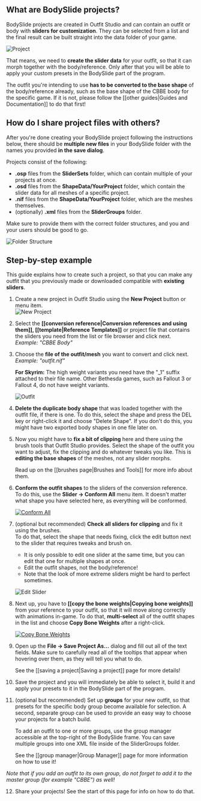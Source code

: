 ## What are BodySlide projects?
BodySlide projects are created in Outfit Studio and can contain an outfit or body with **sliders for customization**. They can be selected from a list and the final result can be built straight into the data folder of your game.

![Project](http://i.imgur.com/fW6FuGO.png)

That means, we need to **create the slider data** for your outfit, so that it can morph together with the body/reference. Only after that you will be able to apply your custom presets in the BodySlide part of the program.

The outfit you're intending to use **has to be converted to the base shape** of the body/reference already, such as the base shape of the CBBE body for the specific game. If it is not, please follow the [[other guides|Guides and Documentation]] to do that first!

## How do I share project files with others?
After you're done creating your BodySlide project following the instructions below, there should be **multiple new files** in your BodySlide folder with the names you provided **in the save dialog**.

Projects consist of the following:
* **.osp** files from the **SliderSets** folder, which can contain multiple of your projects at once.
* **.osd** files from the **ShapeData/YourProject** folder, which contain the slider data for all meshes of a specific project.
* **.nif** files from the **ShapeData/YourProject** folder, which are the meshes themselves.
* (optionally) **.xml** files from the **SliderGroups** folder.

Make sure to provide them with the correct folder structures, and you and your users should be good to go.

![Folder Structure](http://i.imgur.com/Wt0bif1.png)

## Step-by-step example
This guide explains how to create such a project, so that you can make any outfit that you previously made or downloaded compatible with **existing sliders**.

1. Create a new project in Outfit Studio using the **New Project** button or menu item.  
![New Project](http://i.imgur.com/KxNNU2K.png)

2. Select the **[[conversion reference|Conversion references and using them]], [[template|Reference Templates]]** or project file that contains the sliders you need from the list or file browser and click next.  
_Example: "CBBE Body"_

3. Choose the **file of the outfit/mesh** you want to convert and click next.  
_Example: "outfit.nif"_

    **For Skyrim:** The high weight variants you need have the "_1" suffix attached to their file name. Other Bethesda games, such as Fallout 3 or Fallout 4, do not have weight variants.

    ![Outfit](http://i.imgur.com/GC8l0Ar.png)

4. **Delete the duplicate body shape** that was loaded together with the outfit file, if there is one. To do this, select the shape and press the DEL key or right-click it and choose "Delete Shape". If you don't do this, you might have two exported body shapes in one file later on.

5. Now you might have to **fix a bit of clipping** here and there using the brush tools that Outfit Studio provides. Select the shape of the outfit you want to adjust, fix the clipping and do whatever tweaks you like. This is **editing the base shapes** of the meshes, not any slider morphs.

    Read up on the [[brushes page|Brushes and Tools]] for more info about them.

6. **Conform the outfit shapes** to the sliders of the conversion reference.  
To do this, use the **Slider -> Conform All** menu item. It doesn't matter what shape you have selected here, as everything will be conformed.

    [![Conform All](http://i.imgur.com/sf1FvMZm.png)](http://i.imgur.com/sf1FvMZ.png)

7. (optional but recommended) **Check all sliders for clipping** and fix it using the brushes.  
To do that, select the shape that needs fixing, click the edit button next to the slider that requires tweaks and brush on.

    * It is only possible to edit one slider at the same time, but you can edit that one for multiple shapes at once.
    * Edit the outfit shapes, not the body/reference!
    * Note that the look of more extreme sliders might be hard to perfect sometimes.

    ![Edit Slider](http://i.imgur.com/ONVygUd.png)

8. Next up, you have to **[[copy the bone weights|Copying bone weights]]** from your reference to your outfit, so that it will move along correctly with animations in-game. To do that, **multi-select** all of the outfit shapes in the list and choose **Copy Bone Weights** after a right-click.

    [![Copy Bone Weights](http://i.imgur.com/xlVgiZhm.png)](http://i.imgur.com/xlVgiZh.png)

9. Open up the **File -> Save Project As...** dialog and fill out all of the text fields. Make sure to carefully read all of the tooltips that appear when hovering over them, as they will tell you what to do.

    See the [[saving a project|Saving a project]] page for more details!

10. Save the project and you will immediately be able to select it, build it and apply your presets to it in the BodySlide part of the program.

11. (optional but recommended) Set up **groups** for your new outfit, so that presets for the specific body group become available for selection. A second, separate group can be used to provide an easy way to choose your projects for a batch build.

    To add an outfit to one or more groups, use the group manager accessible at the top-right of the BodySlide frame. You can save multiple groups into one XML file inside of the SliderGroups folder.

    See the [[group manager|Group Manager]] page for more information on how to use it!

   _Note that if you add an outfit to its own group, do not forget to add it to the master group (for example "CBBE") as well!_

12. Share your projects! See the start of this page for info on how to do that.